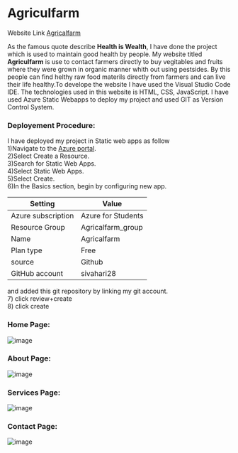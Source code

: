 # Agriculfarm
Website Link [Agricalfarm](https://delightful-pond-09e31bf10.2.azurestaticapps.net/)

As the famous quote describe **Health is Wealth**, I have done the project which is used to maintain good health by people. My website titled **Agriculfarm** is use to contact farmers directly to buy vegitables and fruits where they were grown in organic manner whith out using pestsides. By this people can find helthy raw food materils directly from farmers and can live their life healthy.To develope the website I have used the Visual Studio Code IDE. The technologies used in this website is HTML, CSS, JavaScript. I have used Azure Static Webapps to deploy my project and used GIT as Version Control System. 

### Deployement Procedure:
I have deployed my project in Static web apps as follow <br />
  1)Navigate to the [Azure portal](https://portal.azure.com/). <br />
  2)Select Create a Resource.<br />
  3)Search for Static Web Apps.<br />
  4)Select Static Web Apps.<br />
  5)Select Create.<br />
  6)In the Basics section, begin by configuring new app.<br />
  
  | Setting  | Value |
  | ------------- | ------------- |
  | Azure subscription	| Azure for Students |
  | Resource Group	| Agricalfarm_group | 
  | Name	| Agricalfarm | 
  | Plan type | Free | 
  | source | Github | 
  | GitHub account| sivahari28 |
  
  and added this git repository by linking my git account.<br />
  7) click review+create<br />
  8) click create
  <br />
  
  ### Home Page:
  ![image](https://user-images.githubusercontent.com/115481580/208245131-ff909f29-02a3-4efa-9acd-75b82eb59314.png)
  
  ### About Page:
  ![image](https://user-images.githubusercontent.com/115481580/208245183-0affb205-2273-406f-bc53-f11a58163479.png)
  
  ### Services Page:
  ![image](https://user-images.githubusercontent.com/115481580/208245199-ecf2af7d-530f-4118-b8de-7eaa8aa238d3.png)

  ### Contact Page:
  ![image](https://user-images.githubusercontent.com/115481580/208245250-1fa35460-da6e-4684-a45d-274464670fba.png)

